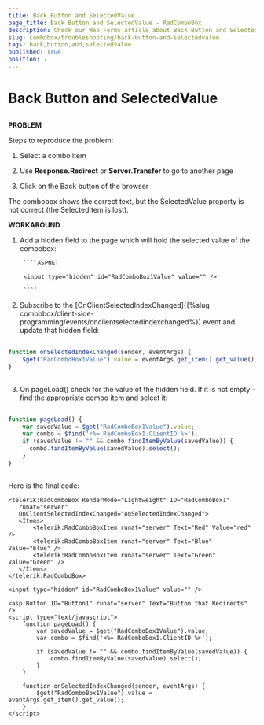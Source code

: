 ```yaml
---
title: Back Button and SelectedValue
page_title: Back Button and SelectedValue - RadComboBox
description: Check our Web Forms article about Back Button and SelectedValue.
slug: combobox/troubleshooting/back-button-and-selectedvalue
tags: back,button,and,selectedvalue
published: True
position: 7
---
```


# Back Button and SelectedValue



## 

**PROBLEM**

Steps to reproduce the problem:

1. Select a combo item

2. Use **Response.Redirect** or **Server.Transfer** to go to another page

3. Click on the Back button of the browser

The combobox shows the correct text, but the SelectedValue property is not correct (the SelectedItem is lost).

**WORKAROUND**

1. Add a hidden field to the page which will hold the selected value of the combobox:

		````ASPNET
		
		<input type="hidden" id="RadComboBox1Value" value="" />
		
		````



2. Subscribe to the [OnClientSelectedIndexChanged]({%slug combobox/client-side-programming/events/onclientselectedindexchanged%}) event and update that hidden field:

````JavaScript
	
function onSelectedIndexChanged(sender, eventArgs) {
	$get("RadComboBox1Value").value = eventArgs.get_item().get_value();
}
	
````



3. On pageLoad() check for the value of the hidden field. If it is not empty - find the appropriate combo item and select it:

````JavaScript
		
function pageLoad() {
	var savedValue = $get("RadComboBox1Value").value;
	var combo = $find('<%= RadComboBox1.ClientID %>');
	if (savedValue != "" && combo.findItemByValue(savedValue)) {
	  combo.findItemByValue(savedValue).select();
	}
}
	
````



Here is the final code:

````ASPNET
<telerik:RadComboBox RenderMode="Lightweight" ID="RadComboBox1"
   runat="server"
   OnClientSelectedIndexChanged="onSelectedIndexChanged">
   <Items>
	   <telerik:RadComboBoxItem runat="server" Text="Red" Value="red" />
	   <telerik:RadComboBoxItem runat="server" Text="Blue" Value="blue" />
	   <telerik:RadComboBoxItem runat="server" Text="Green" Value="Green" />
   </Items>
</telerik:RadComboBox>
   
<input type="hidden" id="RadComboBox1Value" value="" />
   
<asp:Button ID="Button1" runat="server" Text="Button that Redirects" />
<script type="text/javascript">
	function pageLoad() {
		var savedValue = $get("RadComboBox1Value").value;
		var combo = $find('<%= RadComboBox1.ClientID %>');

		if (savedValue != "" && combo.findItemByValue(savedValue)) {
			combo.findItemByValue(savedValue).select();
		}
	}

	function onSelectedIndexChanged(sender, eventArgs) {
		$get("RadComboBox1Value").value = eventArgs.get_item().get_value();
	}
</script>
````


